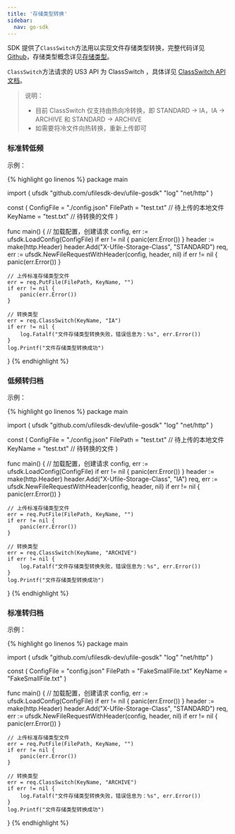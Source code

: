```yaml
---  
title: '存储类型转换'
sidebar:
  nav: go-sdk
---
```

SDK 提供了`ClassSwitch`方法用以实现文件存储类型转换，完整代码详见[Github](https://github.com/ufilesdk-dev/ufile-gosdk/blob/master/file.go)，存储类型概念详见[存储类型](https://docs.ucloud.cn/ufile/introduction/storage_type)。

`ClassSwitch`方法请求的 US3 API 为 ClassSwitch ，具体详见 [ClassSwitch API文档](https://docs.ucloud.cn/api/ufile-api/class_switch)。

> 说明：
> * 目前 ClassSwitch 仅支持由热向冷转换，即 STANDARD -> IA，IA -> ARCHIVE 和 STANDARD -> ARCHIVE
> * 如需要将冷文件向热转换，重新上传即可

### 标准转低频

示例：

<div class="copyable" markdown="1">

{% highlight go linenos %}
package main

import (
	ufsdk "github.com/ufilesdk-dev/ufile-gosdk"
	"log"
	"net/http"
)

const (
	ConfigFile = "./config.json"
	FilePath = "test.txt" // 待上传的本地文件
	KeyName = "test.txt" // 待转换的文件
)

func main() {
	// 加载配置，创建请求
	config, err := ufsdk.LoadConfig(ConfigFile)
	if err != nil {
		panic(err.Error())
	}
	header := make(http.Header)
	header.Add("X-Ufile-Storage-Class", "STANDARD")
	req, err := ufsdk.NewFileRequestWithHeader(config, header, nil)
	if err != nil {
		panic(err.Error())
	}

	// 上传标准存储类型文件
	err = req.PutFile(FilePath, KeyName, "")
	if err != nil {
		panic(err.Error())
	}

	// 转换类型
	err = req.ClassSwitch(KeyName, "IA")
	if err != nil {
		log.Fatalf("文件存储类型转换失败，错误信息为：%s", err.Error())
	}
	log.Printf("文件存储类型转换成功")
}
{% endhighlight %}
</div>

### 低频转归档

示例：

<div class="copyable" markdown="1">

{% highlight go linenos %}
package main

import (
	ufsdk "github.com/ufilesdk-dev/ufile-gosdk"
	"log"
	"net/http"
)

const (
	ConfigFile = "./config.json"
	FilePath = "test.txt" // 待上传的本地文件
	KeyName = "test.txt" // 待转换的文件
)

func main() {
	// 加载配置，创建请求
	config, err := ufsdk.LoadConfig(ConfigFile)
	if err != nil {
		panic(err.Error())
	}
	header := make(http.Header)
	header.Add("X-Ufile-Storage-Class", "IA")
	req, err := ufsdk.NewFileRequestWithHeader(config, header, nil)
	if err != nil {
		panic(err.Error())
	}

	// 上传标准存储类型文件
	err = req.PutFile(FilePath, KeyName, "")
	if err != nil {
		panic(err.Error())
	}

	// 转换类型
	err = req.ClassSwitch(KeyName, "ARCHIVE")
	if err != nil {
		log.Fatalf("文件存储类型转换失败，错误信息为：%s", err.Error())
	}
	log.Printf("文件存储类型转换成功")
}
{% endhighlight %}
</div>

### 标准转归档

示例：

<div class="copyable" markdown="1">

{% highlight go linenos %}
package main

import (
	ufsdk "github.com/ufilesdk-dev/ufile-gosdk"
	"log"
	"net/http"
)

const (
	ConfigFile = "config.json"
	FilePath = "FakeSmallFile.txt" 
	KeyName = "FakeSmallFile.txt" 
)

func main() {
	// 加载配置，创建请求
	config, err := ufsdk.LoadConfig(ConfigFile)
	if err != nil {
		panic(err.Error())
	}
	header := make(http.Header)
	header.Add("X-Ufile-Storage-Class", "STANDARD")
	req, err := ufsdk.NewFileRequestWithHeader(config, header, nil)
	if err != nil {
		panic(err.Error())
	}

	// 上传标准存储类型文件
	err = req.PutFile(FilePath, KeyName, "")
	if err != nil {
		panic(err.Error())
	}

	// 转换类型 
	err = req.ClassSwitch(KeyName, "ARCHIVE")
	if err != nil {
		log.Fatalf("文件存储类型转换失败，错误信息为：%s", err.Error())
	}
	log.Printf("文件存储类型转换成功")
}
{% endhighlight %}
</div>

